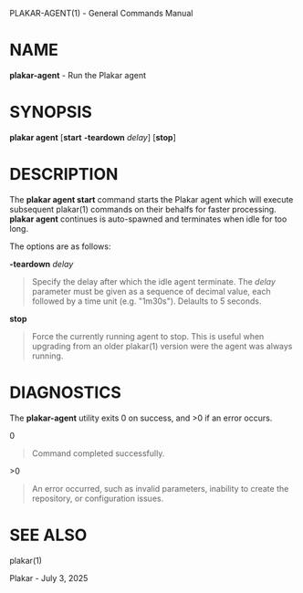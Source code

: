 PLAKAR-AGENT(1) - General Commands Manual

# NAME

**plakar-agent** - Run the Plakar agent

# SYNOPSIS

**plakar&nbsp;agent**
\[**start**&nbsp;**-teardown**&nbsp;*delay*]
\[**stop**]

# DESCRIPTION

The
**plakar agent start**
command starts the Plakar agent which will execute subsequent
plakar(1)
commands on their behalfs for faster processing.
**plakar agent**
continues is auto-spawned and terminates when idle for too long.

The options are as follows:

**-teardown** *delay*

> Specify the delay after which the idle agent terminate.
> The
> *delay*
> parameter must be given as a sequence of decimal value,
> each followed by a time unit
> (e.g. "1m30s").
> Delaults to 5 seconds.

**stop**

> Force the currently running agent to stop.
> This is useful when upgrading from an older
> plakar(1)
> version were the agent was always running.

# DIAGNOSTICS

The **plakar-agent** utility exits&#160;0 on success, and&#160;&gt;0 if an error occurs.

0

> Command completed successfully.

&gt;0

> An error occurred, such as invalid parameters, inability to create the
> repository, or configuration issues.

# SEE ALSO

plakar(1)

Plakar - July 3, 2025
